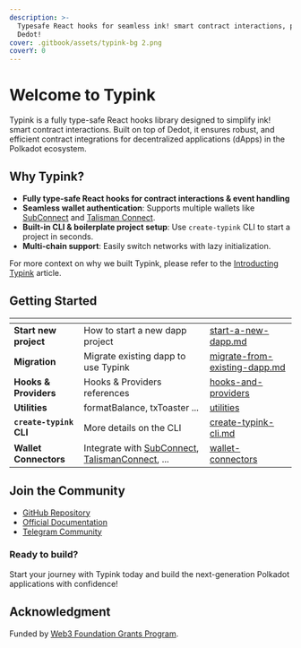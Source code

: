 ```yaml
---
description: >-
  Typesafe React hooks for seamless ink! smart contract interactions, powered by
  Dedot!
cover: .gitbook/assets/typink-bg 2.png
coverY: 0
---
```


# Welcome to Typink

Typink is a fully type-safe React hooks library designed to simplify ink! smart contract interactions. Built on top of Dedot, it ensures robust, and efficient contract integrations for decentralized applications (dApps) in the Polkadot ecosystem.

## Why Typink?

* **Fully type-safe React hooks for contract interactions & event handling**
* **Seamless wallet authentication**: Supports multiple wallets like [SubConnect](https://github.com/Koniverse/SubConnect-v2) and [Talisman Connect](https://github.com/TalismanSociety/talisman-connect).
* **Built-in CLI & boilerplate project setup**: Use `create-typink` CLI to start a project in seconds.
* **Multi-chain support**: Easily switch networks with lazy initialization.

For more context on why we built Typink, please refer to the [Introducting Typink](https://docs.dedot.dev/typink/introducing-typink) article.

## Getting Started

<table data-view="cards"><thead><tr><th></th><th></th><th data-hidden data-card-target data-type="content-ref"></th></tr></thead><tbody><tr><td><strong>Start new project</strong></td><td>How to start a new dapp project</td><td><a href="getting-started/start-a-new-dapp.md">start-a-new-dapp.md</a></td></tr><tr><td><strong>Migration</strong></td><td>Migrate existing dapp to use Typink</td><td><a href="getting-started/migrate-from-existing-dapp.md">migrate-from-existing-dapp.md</a></td></tr><tr><td><strong>Hooks &#x26; Providers</strong></td><td>Hooks &#x26; Providers references</td><td><a href="hooks-and-providers/">hooks-and-providers</a></td></tr><tr><td><strong>Utilities</strong></td><td>formatBalance, txToaster ...</td><td><a href="utilities/">utilities</a></td></tr><tr><td><strong><code>create-typink</code> CLI</strong></td><td>More details on the CLI</td><td><a href="create-typink-cli.md">create-typink-cli.md</a></td></tr><tr><td><strong>Wallet Connectors</strong></td><td>Integrate with <a href="https://github.com/Koniverse/SubConnect-v2">SubConnect</a>,  <a href="https://github.com/TalismanSociety/talisman-connect">TalismanConnect</a>, ...</td><td><a href="wallet-connectors/">wallet-connectors</a></td></tr></tbody></table>



## Join the Community

* [GitHub Repository](https://github.com/dedotdev/typink)
* [Official Documentation](https://docs.dedot.dev/typink)
* [Telegram Community](https://t.me/JoinDedot)

### Ready to build?

Start your journey with Typink today and build the next-generation Polkadot applications with confidence!

## Acknowledgment

Funded by [Web3 Foundation Grants Program](https://grants.web3.foundation/).

